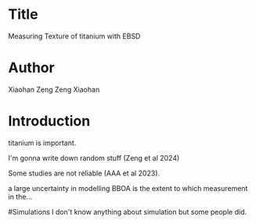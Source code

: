 # Title
Measuring Texture of titanium with EBSD

# Author
Xiaohan Zeng
Zeng Xiaohan

# Introduction
titanium is important.

I'm gonna write down random stuff (Zeng et al 2024)

Some studies are not reliable (AAA et al 2023).

a large uncertainty in modelling BBOA is the extent to which measurement in the...

#Simulations
I don't know anything about simulation but some people did.
